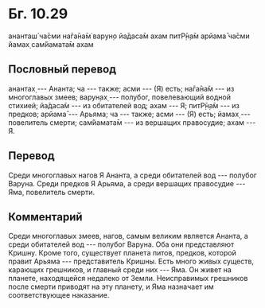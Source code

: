 # Бг. 10.29

ананташ́ ча̄сми на̄га̄на̄м̇ варун̣о йа̄даса̄м ахам питР̣̄н̣а̄м арйама̄ ча̄сми йамах̣
сам̇йамата̄м ахам

## Пословный перевод

анантах̣ --- Ананта; ча --- также; асми --- (Я) есть; на̄га̄на̄м --- из
многоглавых змеев; варун̣ах̣ --- полубог, повелевающий водной стихией;
йа̄даса̄м --- из обитателей вод; ахам --- Я; питР̣̄н̣а̄м --- из предков;
арйама̄ --- Арьяма; ча --- также; асми --- (Я) есть; йамах̣ --- повелитель
смерти; сам̇йамата̄м --- из вершащих правосудие; ахам --- Я.

## Перевод

Среди многоглавых нагов Я Ананта, а среди обитателей вод --- полубог
Варуна. Среди предков Я Арьяма, а среди вершащих правосудие --- Яма,
повелитель смерти.

## Комментарий

Среди многоглавых змеев, нагов, самым великим является Ананта, а среди
обитателей вод --- полубог Варуна. Оба они представляют Кришну. Кроме
того, существует планета питов, предков, которой правит Арьяма ---
представитель Кришны. Есть много живых существ, карающих грешников, и
главный среди них --- Яма. Он живет на планете, находящейся недалеко от
Земли. Неисправимых грешников после смерти приводят на эту планету, и
Яма назначает им соответствующее наказание.
